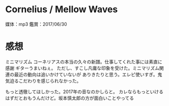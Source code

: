 # Cornelius / Mellow Waves
媒体：mp3
鑑賞：2017/06/30

# 感想
ミニマリズム
コーネリアスの本当の久々の新譜。仕事してくれた事には素直に感謝
ギターうまいねぇ。
ただし、すこし凡庸な印象を受けた。ミニマリズム関連の最近の動向は追いかけていないが
ありきたりと思う。エレピ使いすぎ。鬼気迫るこだわりを感じられなかった。

もっと透徹してほしかった。2017年の音なのかしらと。
カレならもっといけるはずだとおもうんだけど。坂本慎太郎の方が面白いことやってる
